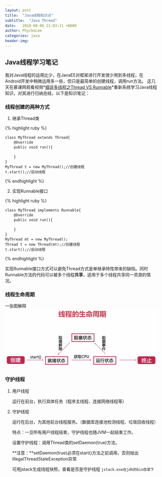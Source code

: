 ```yaml
---
layout: post
title:  "Java线程知识点"
subtitle:  "Java Thread"
date:   2016-08-06 21:03:11 +0800
author: PhychoLee
categories: java
header-img: 
---
```


## Java线程学习笔记 ##

我对Java线程的运用比少，在JavaEE对框架进行开发很少用到多线程，在Android开发中稍微运用多一些，但只是最简单的创建线程，调用run方法。
这几天在慕课网观看视频*[细说多线程之Thread VS Runnable](http://www.imooc.com/view/312)*重新系统学习Java线程知识，对其进行归纳总结，以下是知识笔记：

### 线程创建的两种方式 ###


1. 继承Thread类


{% highlight ruby %}

	class MyThread extends Thread{
		@Override
		public void run(){

		}
	}
	MyThread t = new MyThread();//创建线程
	t.start();//启动线程

{% endhighlight %}


2. 实现Runnable接口


{% highlight ruby %}

	class MyThread implements Runnable{
		@Override
		public void run(){
	
		}
	}
	MyThread mt = new MyThread();
	Thread t = new Thread(mt);//创建线程
	t.start();//启动线程

{% endhighlight %}


实现Runnable接口方式可以避免Thread方式是单继承特性带来的缺陷。同时Runnable方法的代码可以被多个线程**共享**，适用于多个线程共享同一资源的情况。

### 线程生命周期 ###

一张图解释
![img](/assets/posts_img/20160806/thread_lifecircle.png)

### 守护线程 ###

1.  用户线程

	运行在前台，执行具体任务（程序主线程、连接网络线程等）

2.  守护线程

	运行在后台，为其他前台线程服务。（数据库连接池检测线程、垃圾回收线程）

	特点：一旦所有用户线程结束，守护线程也随JVM一起结束工作。
	
	设置守护线程：调用Thread类的setDaemon(true)方法。

	**注意：**setDaemon(true)必须在start()方法之前调用，否则抛出IllegalThreadStateException异常

	可用jstack生成线程快照，查看是否是守护线程
	`jstack.exe在jdk的bin目录下`
